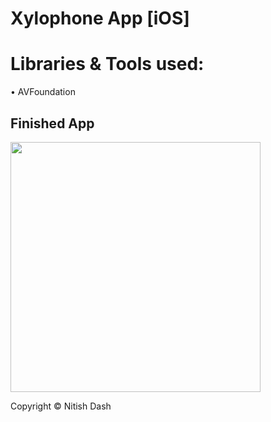# Xylophone App [iOS]

# Libraries & Tools used:
  • AVFoundation


## Finished App
<img src="https://github.com/londonappbrewery/Images/blob/master/Xylophone.png" width="400">

Copyright © Nitish Dash
